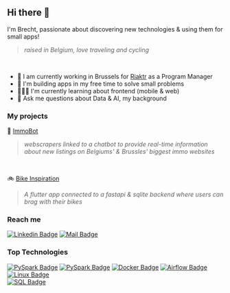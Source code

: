## Hi there 👋
I'm Brecht, passionate about discovering new technologies & using them for small apps!
> *raised in Belgium, love traveling and cycling*
<br>

- 👔 I am currently working in Brussels for [Riaktr](https://www.riaktr.com/) as a Program Manager
- 🤝 I'm building apps in my free time to solve small problems
- 👨🏼‍🏫 I'm currently learning about frontend (mobile & web)
- 💬 Ask me questions about Data & AI, my background

### My projects
🏡 [ImmoBot](https://github.com/real-br/ImmoBotV2)
> *webscrapers linked to a chatbot to provide real-time information about new listings on Belgiums' & Brussles' biggest immo websites*
<br>

🚲 [Bike Inspiration](https://github.com/real-br/bike-inspiration-app)
> *A flutter app connected to a fastapi & sqlite backend where users can brag with their bikes*

### Reach me
[![Linkedin Badge](https://img.shields.io/badge/-Brecht_Seuntjens-0e76a8?style=flat&labelColor=0e76a8&logo=linkedin&logoColor=white)](https://www.linkedin.com/in/brecht-seuntjens) 
[![Mail Badge](https://img.shields.io/badge/-brecht.seuntjens-c0392b?style=flat&labelColor=c0392b&logo=gmail&logoColor=white)](mailto:brecht.seuntjens@gmail.com)

### Top Technologies
[![PySpark Badge](https://img.shields.io/badge/-Python-green?style=for-the-badge&labelColor=black&logo=python&logoColor=white)](#)
[![PySpark Badge](https://img.shields.io/badge/-PySPark-green?style=for-the-badge&labelColor=black&logo=apachespark&logoColor=white)](#)
[![Docker Badge](https://img.shields.io/badge/-Docker-green?style=for-the-badge&labelColor=black&logo=Docker&logoColor=white)](#) 
[![Airflow Badge](https://img.shields.io/badge/-Airflow-green?style=for-the-badge&labelColor=black&logo=apacheairflow&logoColor=white)](#) 
[![Linux Badge](https://img.shields.io/badge/-Linux-green?style=for-the-badge&labelColor=black&logo=Linux&logoColor=white)](#) \
[![SQL Badge](https://img.shields.io/badge/-SQL-red?style=for-the-badge&labelColor=black&logo=SQLite&logoColor=white)](#) 
